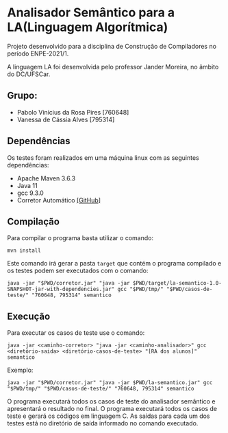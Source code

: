 # Analisador Semântico para a LA(Linguagem Algorítmica)
Projeto desenvolvido para a disciplina de Construção de Compiladores no período ENPE-2021/1.

A linguagem LA foi desenvolvida pelo professor Jander Moreira, no âmbito do DC/UFSCar.

## Grupo:
- Pabolo Vinícius da Rosa Pires \[760648\]
- Vanessa de Cássia Alves  \[795314\]

## Dependências
Os testes foram realizados em uma máquina linux com as seguintes dependências:

- Apache Maven 3.6.3
- Java 11
- gcc 9.3.0
- Corretor Automático [[GitHub]](https://github.com/dlucredio/compiladores-corretor-automatico)


## Compilação
Para compilar o programa basta utilizar o comando:

```
mvn install
```

Este comando irá gerar a pasta `target` que contém o programa compilado e os testes podem ser executados com o comando:

```
java -jar "$PWD/corretor.jar" "java -jar $PWD/target/la-semantico-1.0-SNAPSHOT-jar-with-dependencies.jar" gcc "$PWD/tmp/" "$PWD/casos-de-teste/" "760648, 795314" semantico
```

## Execução
Para executar os casos de teste use o comando:

```
java -jar <caminho-corretor> "java -jar <caminho-analisador>" gcc <diretório-saida> <diretório-casos-de-teste> "[RA dos alunos]" semantico
```

Exemplo:

```
java -jar "$PWD/corretor.jar" "java -jar $PWD/la-semantico.jar" gcc "$PWD/tmp/" "$PWD/casos-de-teste/" "760648, 795314" semantico
```

O programa executará todos os casos de teste do analisador semântico e apresentará o resultado no final.
O programa executará todos os casos de teste e gerará os códigos em linguagem C.
As saídas para cada um dos testes está no diretório de saída informado no comando executado.
